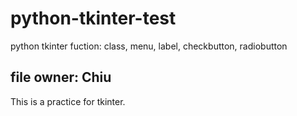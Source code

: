 # python-tkinter-test
python tkinter fuction: class, menu, label, checkbutton, radiobutton
## file owner: Chiu
This is a practice for tkinter.
